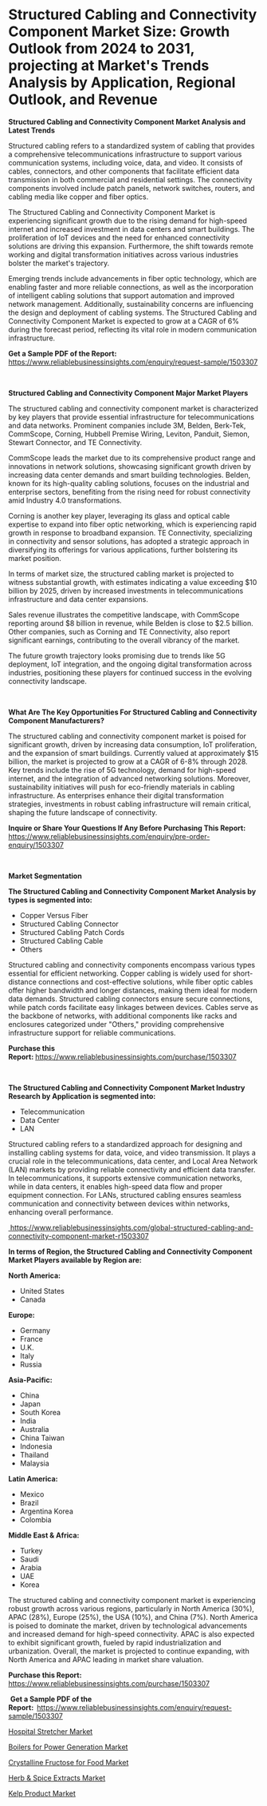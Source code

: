 <p><h1>Structured Cabling and Connectivity Component Market Size: Growth Outlook from 2024 to 2031, projecting at Market's Trends Analysis by Application, Regional Outlook, and Revenue</h1></p><p><strong>Structured Cabling and Connectivity Component Market Analysis and Latest Trends</strong></p>
<p><p>Structured cabling refers to a standardized system of cabling that provides a comprehensive telecommunications infrastructure to support various communication systems, including voice, data, and video. It consists of cables, connectors, and other components that facilitate efficient data transmission in both commercial and residential settings. The connectivity components involved include patch panels, network switches, routers, and cabling media like copper and fiber optics.</p><p>The Structured Cabling and Connectivity Component Market is experiencing significant growth due to the rising demand for high-speed internet and increased investment in data centers and smart buildings. The proliferation of IoT devices and the need for enhanced connectivity solutions are driving this expansion. Furthermore, the shift towards remote working and digital transformation initiatives across various industries bolster the market's trajectory.</p><p>Emerging trends include advancements in fiber optic technology, which are enabling faster and more reliable connections, as well as the incorporation of intelligent cabling solutions that support automation and improved network management. Additionally, sustainability concerns are influencing the design and deployment of cabling systems. The Structured Cabling and Connectivity Component Market is expected to grow at a CAGR of 6% during the forecast period, reflecting its vital role in modern communication infrastructure.</p></p>
<p><strong>Get a Sample PDF of the Report:&nbsp;</strong> <a href="https://www.reliablebusinessinsights.com/enquiry/request-sample/1503307?utm_campaign=97&utm_medium=2&utm_source=Github&utm_content=ia&utm_term=03102024&utm_id=structured-cabling-and-connectivity-component">https://www.reliablebusinessinsights.com/enquiry/request-sample/1503307</a></p>
<p>&nbsp;</p>
<p><strong>Structured Cabling and Connectivity Component Major Market Players</strong></p>
<p><p>The structured cabling and connectivity component market is characterized by key players that provide essential infrastructure for telecommunications and data networks. Prominent companies include 3M, Belden, Berk-Tek, CommScope, Corning, Hubbell Premise Wiring, Leviton, Panduit, Siemon, Stewart Connector, and TE Connectivity. </p><p>CommScope leads the market due to its comprehensive product range and innovations in network solutions, showcasing significant growth driven by increasing data center demands and smart building technologies. Belden, known for its high-quality cabling solutions, focuses on the industrial and enterprise sectors, benefiting from the rising need for robust connectivity amid Industry 4.0 transformations.</p><p>Corning is another key player, leveraging its glass and optical cable expertise to expand into fiber optic networking, which is experiencing rapid growth in response to broadband expansion. TE Connectivity, specializing in connectivity and sensor solutions, has adopted a strategic approach in diversifying its offerings for various applications, further bolstering its market position.</p><p>In terms of market size, the structured cabling market is projected to witness substantial growth, with estimates indicating a value exceeding $10 billion by 2025, driven by increased investments in telecommunications infrastructure and data center expansions.</p><p>Sales revenue illustrates the competitive landscape, with CommScope reporting around $8 billion in revenue, while Belden is close to $2.5 billion. Other companies, such as Corning and TE Connectivity, also report significant earnings, contributing to the overall vibrancy of the market.</p><p>The future growth trajectory looks promising due to trends like 5G deployment, IoT integration, and the ongoing digital transformation across industries, positioning these players for continued success in the evolving connectivity landscape.</p></p>
<p>&nbsp;</p>
<p><strong>What Are The Key Opportunities For Structured Cabling and Connectivity Component Manufacturers?</strong></p>
<p><p>The structured cabling and connectivity component market is poised for significant growth, driven by increasing data consumption, IoT proliferation, and the expansion of smart buildings. Currently valued at approximately $15 billion, the market is projected to grow at a CAGR of 6-8% through 2028. Key trends include the rise of 5G technology, demand for high-speed internet, and the integration of advanced networking solutions. Moreover, sustainability initiatives will push for eco-friendly materials in cabling infrastructure. As enterprises enhance their digital transformation strategies, investments in robust cabling infrastructure will remain critical, shaping the future landscape of connectivity.</p></p>
<p><strong>Inquire or Share Your Questions If Any Before Purchasing This Report:</strong> <a href="https://www.reliablebusinessinsights.com/enquiry/pre-order-enquiry/1503307?utm_campaign=97&utm_medium=2&utm_source=Github&utm_content=ia&utm_term=03102024&utm_id=structured-cabling-and-connectivity-component">https://www.reliablebusinessinsights.com/enquiry/pre-order-enquiry/1503307</a></p>
<p>&nbsp;</p>
<p><strong>Market Segmentation</strong></p>
<p><strong>The Structured Cabling and Connectivity Component Market Analysis by types is segmented into:</strong></p>
<p><ul><li>Copper Versus Fiber</li><li>Structured Cabling Connector</li><li>Structured Cabling Patch Cords</li><li>Structured Cabling Cable</li><li>Others</li></ul></p>
<p><p>Structured cabling and connectivity components encompass various types essential for efficient networking. Copper cabling is widely used for short-distance connections and cost-effective solutions, while fiber optic cables offer higher bandwidth and longer distances, making them ideal for modern data demands. Structured cabling connectors ensure secure connections, while patch cords facilitate easy linkages between devices. Cables serve as the backbone of networks, with additional components like racks and enclosures categorized under "Others," providing comprehensive infrastructure support for reliable communications.</p></p>
<p><strong>Purchase this Report:&nbsp;</strong><a href="https://www.reliablebusinessinsights.com/purchase/1503307?utm_campaign=97&utm_medium=2&utm_source=Github&utm_content=ia&utm_term=03102024&utm_id=structured-cabling-and-connectivity-component">https://www.reliablebusinessinsights.com/purchase/1503307</a></p>
<p>&nbsp;</p>
<p><strong>The Structured Cabling and Connectivity Component Market Industry Research by Application is segmented into:</strong></p>
<p><ul><li>Telecommunication</li><li>Data Center</li><li>LAN</li></ul></p>
<p><p>Structured cabling refers to a standardized approach for designing and installing cabling systems for data, voice, and video transmission. It plays a crucial role in the telecommunications, data center, and Local Area Network (LAN) markets by providing reliable connectivity and efficient data transfer. In telecommunications, it supports extensive communication networks, while in data centers, it enables high-speed data flow and proper equipment connection. For LANs, structured cabling ensures seamless communication and connectivity between devices within networks, enhancing overall performance.</p></p>
<p><a href="https://www.reliablebusinessinsights.com/global-structured-cabling-and-connectivity-component-market-r1503307?utm_campaign=97&utm_medium=2&utm_source=Github&utm_content=ia&utm_term=03102024&utm_id=structured-cabling-and-connectivity-component">&nbsp;https://www.reliablebusinessinsights.com/global-structured-cabling-and-connectivity-component-market-r1503307</a></p>
<p><strong>In terms of Region, the Structured Cabling and Connectivity Component Market Players available by Region are:</strong></p>
<p>
    <p> <strong> North America: </strong>
        <ul>
            <li>United States</li>
            <li>Canada</li>
        </ul>
        </p> 
    <p> <strong> Europe: </strong>
        <ul>
            <li>Germany</li>
            <li>France</li>
            <li>U.K.</li>
            <li>Italy</li>
            <li>Russia</li>
        </ul>
        </p> 
    <p> <strong> Asia-Pacific: </strong>
        <ul>
            <li>China</li>
            <li>Japan</li>
            <li>South Korea</li>
            <li>India</li>
            <li>Australia</li>
            <li>China Taiwan</li>
            <li>Indonesia</li>
            <li>Thailand</li>
            <li>Malaysia</li>
        </ul>
        </p> 
    <p> <strong> Latin America: </strong>
        <ul>
            <li>Mexico</li>
            <li>Brazil</li>
            <li>Argentina Korea</li>
            <li>Colombia</li>
        </ul>
        </p> 
    <p> <strong> Middle East & Africa: </strong>
        <ul>
            <li>Turkey</li>
            <li>Saudi</li>
            <li>Arabia</li>
            <li>UAE</li>
            <li>Korea</li>
        </ul>
    </p>
    </p>
<p><p>The structured cabling and connectivity component market is experiencing robust growth across various regions, particularly in North America (30%), APAC (28%), Europe (25%), the USA (10%), and China (7%). North America is poised to dominate the market, driven by technological advancements and increased demand for high-speed connectivity. APAC is also expected to exhibit significant growth, fueled by rapid industrialization and urbanization. Overall, the market is projected to continue expanding, with North America and APAC leading in market share valuation.</p></p>
<p><strong>Purchase this Report: </strong><a href="https://www.reliablebusinessinsights.com/purchase/1503307?utm_campaign=97&utm_medium=2&utm_source=Github&utm_content=ia&utm_term=03102024&utm_id=structured-cabling-and-connectivity-component">https://www.reliablebusinessinsights.com/purchase/1503307</a></p>
<p>&nbsp;<strong>Get a Sample PDF of the Report:&nbsp;&nbsp;</strong><a href="https://www.reliablebusinessinsights.com/enquiry/request-sample/1503307?utm_campaign=97&utm_medium=2&utm_source=Github&utm_content=ia&utm_term=03102024&utm_id=structured-cabling-and-connectivity-component">https://www.reliablebusinessinsights.com/enquiry/request-sample/1503307</a></p>
<p><strong></strong></p>
<p><p><a href="https://issuu.com/reportprime-2/docs/hospital-stretcher-market-size-2030_83c351c04a0dfa?utm_campaign=97&utm_medium=2&utm_source=Github&utm_content=ia&utm_term=03102024&utm_id=structured-cabling-and-connectivity-component">Hospital Stretcher Market</a></p><p><a href="https://www.linkedin.com/pulse/boilers-power-generation-market-global-regional-analysis-kxvge?trackingId=qRYUPoi6R2a1MfYKEImWnA%3D%3D&utm_campaign=97&utm_medium=2&utm_source=Github&utm_content=ia&utm_term=03102024&utm_id=structured-cabling-and-connectivity-component">Boilers for Power Generation Market</a></p><p><a href="https://github.com/darcy8m10dupre/Market-Research-Report-List-1/blob/main/crystalline-fructose-for-food-market.md?utm_campaign=97&utm_medium=2&utm_source=Github&utm_content=ia&utm_term=03102024&utm_id=structured-cabling-and-connectivity-component">Crystalline Fructose for Food Market</a></p><p><a href="https://issuu.com/reportprime-2/docs/herb-spice-extracts-market-size-203_2a0e4d09b8aecd?utm_campaign=97&utm_medium=2&utm_source=Github&utm_content=ia&utm_term=03102024&utm_id=structured-cabling-and-connectivity-component">Herb & Spice Extracts Market</a></p><p><a href="https://www.linkedin.com/pulse/kelp-product-market-size-share-trends-analysis-report-bgdwe?trackingId=%2FWcvxhXoSE2A%2B5ehUB5FDQ%3D%3D&utm_campaign=97&utm_medium=2&utm_source=Github&utm_content=ia&utm_term=03102024&utm_id=structured-cabling-and-connectivity-component">Kelp Product Market</a></p></p>